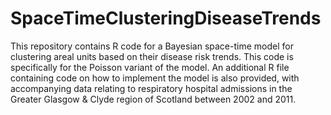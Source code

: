 # SpaceTimeClusteringDiseaseTrends

This repository contains R code for a Bayesian space-time model for clustering areal units based on their disease risk trends. This code is specifically for the Poisson variant of the model. An additional R file containing code on how to implement the model is also provided, with accompanying data relating to respiratory hospital admissions in the Greater Glasgow & Clyde region of Scotland between 2002 and 2011.

